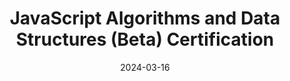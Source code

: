 ---
title: JavaScript Algorithms and Data Structures (Beta) Certification
url: https://www.freecodecamp.org/certification/helenclx/javascript-algorithms-and-data-structures-v8
organization: freeCodeCamp
date: 2024-03-16
---